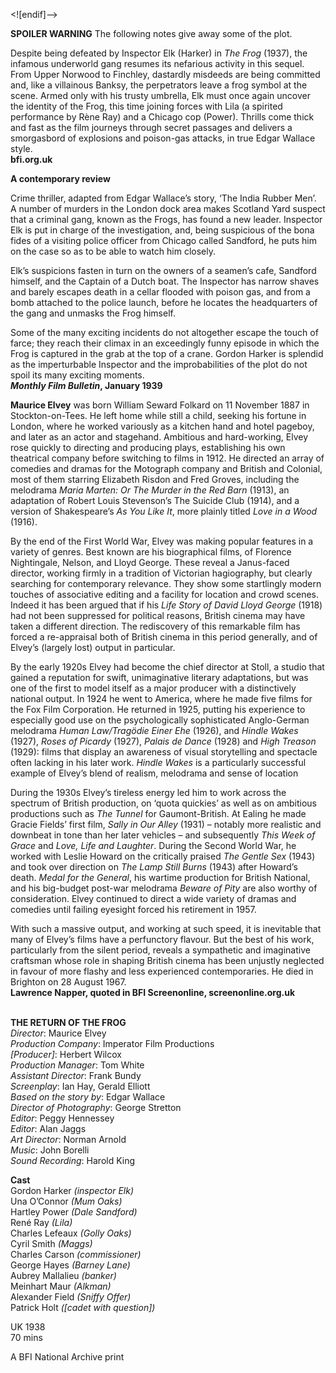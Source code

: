 

<![endif]-->

**SPOILER WARNING** The following notes give away some of the plot.

Despite being defeated by Inspector Elk (Harker) in _The Frog_ (1937), the infamous underworld gang resumes its nefarious activity in this sequel. From Upper Norwood to Finchley, dastardly misdeeds are being committed and, like a villainous Banksy, the perpetrators leave a frog symbol at the scene. Armed only with his trusty umbrella, Elk must once again uncover the identity of the Frog, this time joining forces with Lila (a spirited performance by Rène Ray) and a Chicago cop (Power). Thrills come thick and fast as the film journeys through secret passages and delivers a smorgasbord of explosions and poison-gas attacks, in true Edgar Wallace style.  
**bfi.org.uk**

**A contemporary review**

Crime thriller, adapted from Edgar Wallace’s story, ‘The India Rubber Men’.  
A number of murders in the London dock area makes Scotland Yard suspect that a criminal gang, known as the Frogs, has found a new leader. Inspector Elk is put in charge of the investigation, and, being suspicious of the bona fides of a visiting police officer from Chicago called Sandford, he puts him on the case so as to be able to watch him closely.

Elk’s suspicions fasten in turn on the owners of a seamen’s cafe, Sandford himself, and the Captain of a Dutch boat. The Inspector has narrow shaves and barely escapes death in a cellar flooded with poison gas, and from a bomb attached to the police launch, before he locates the headquarters of the gang and unmasks the Frog himself.

Some of the many exciting incidents do not altogether escape the touch of farce; they reach their climax in an exceedingly funny episode in which the Frog is captured in the grab at the top of a crane. Gordon Harker is splendid as the imperturbable Inspector and the improbabilities of the plot do not spoil its many exciting moments.  
**_Monthly Film Bulletin_, January 1939**

**Maurice Elvey** was born William Seward Folkard on 11 November 1887 in Stockton-on-Tees. He left home while still a child, seeking his fortune in London, where he worked variously as a kitchen hand and hotel pageboy, and later as an actor and stagehand. Ambitious and hard-working, Elvey rose quickly to directing and producing plays, establishing his own theatrical company before switching to films in 1912. He directed an array of comedies and dramas for the Motograph company and British and Colonial, most of them starring Elizabeth Risdon and Fred Groves, including the melodrama _Maria Marten: Or The Murder in the Red Barn_ (1913), an adaptation of Robert Louis Stevenson’s The Suicide Club (1914), and a version of Shakespeare’s _As You Like It_, more plainly titled _Love in a Wood_ (1916).

By the end of the First World War, Elvey was making popular features in a variety of genres. Best known are his biographical films, of Florence Nightingale, Nelson, and Lloyd George. These reveal a Janus-faced director, working firmly in a tradition of Victorian hagiography, but clearly searching for contemporary relevance. They show some startlingly modern touches of associative editing and a facility for location and crowd scenes. Indeed it has been argued that if his _Life Story of David Lloyd George_ (1918) had not been suppressed for political reasons, British cinema may have taken a different direction. The rediscovery of this remarkable film has forced a re-appraisal both of British cinema in this period generally, and of Elvey’s (largely lost) output in particular.

By the early 1920s Elvey had become the chief director at Stoll, a studio that gained a reputation for swift, unimaginative literary adaptations, but was one of the first to model itself as a major producer with a distinctively national output. In 1924 he went to America, where he made five films for the Fox Film Corporation. He returned in 1925, putting his experience to especially good use on the psychologically sophisticated Anglo-German melodrama _Human Law/Tragödie Einer Ehe_ (1926), and _Hindle Wakes_ (1927), _Roses of Picardy_ (1927), _Palais de Dance_ (1928) and _High Treason_ (1929): films that display an awareness of visual storytelling and spectacle often lacking in his later work. _Hindle Wakes_ is a particularly successful example of Elvey’s blend of realism, melodrama and sense of location

During the 1930s Elvey’s tireless energy led him to work across the spectrum of British production, on ‘quota quickies’ as well as on ambitious productions such as _The Tunnel_ for Gaumont-British. At Ealing he made Gracie Fields’ first film, _Sally in Our Alley_ (1931) – notably more realistic and downbeat in tone than her later vehicles – and subsequently _This Week of Grace_ and _Love, Life and Laughter_. During the Second World War, he worked with Leslie Howard on the critically praised _The Gentle Sex_ (1943) and took over direction on _The Lamp Still Burns_ (1943) after Howard’s death. _Medal for the General_, his wartime production for British National, and his big-budget post-war melodrama _Beware of Pity_ are also worthy of consideration. Elvey continued to direct a wide variety of dramas and comedies until failing eyesight forced his retirement in 1957.

With such a massive output, and working at such speed, it is inevitable that many of Elvey’s films have a perfunctory flavour. But the best of his work, particularly from the silent period, reveals a sympathetic and imaginative craftsman whose role in shaping British cinema has been unjustly neglected in favour of more flashy and less experienced contemporaries. He died in Brighton on 28 August 1967.  
**Lawrence Napper, quoted in BFI Screenonline, screenonline.org.uk**  
<br>

**THE RETURN OF THE FROG**  
_Director_: Maurice Elvey  
_Production Company_: Imperator Film Productions  
_[Producer]_: Herbert Wilcox  
_Production Manager_: Tom White  
_Assistant Director_: Frank Bundy  
_Screenplay_: Ian Hay, Gerald Elliott  
_Based on the story by_: Edgar Wallace  
_Director of Photography_: George Stretton  
_Editor_: Peggy Hennessey  
_Editor_: Alan Jaggs  
_Art Director_: Norman Arnold  
_Music_: John Borelli  
_Sound Recording_: Harold King  

**Cast**  
Gordon Harker _(inspector Elk)_  
Una O’Connor _(Mum Oaks)_  
Hartley Power _(Dale Sandford)_  
René Ray _(Lila)_  
Charles Lefeaux _(Golly Oaks)_  
Cyril Smith _(Maggs)_  
Charles Carson _(commissioner)_  
George Hayes _(Barney Lane)_  
Aubrey Mallalieu _(banker)_  
Meinhart Maur _(Alkman)_  
Alexander Field _(Sniffy Offer)_  
Patrick Holt _([cadet with question])_  

UK 1938  
70 mins  

A BFI National Archive print  
<!--stackedit_data:
eyJoaXN0b3J5IjpbMTkyOTcyNTQxNiw3MzA5OTgxMTZdfQ==
-->